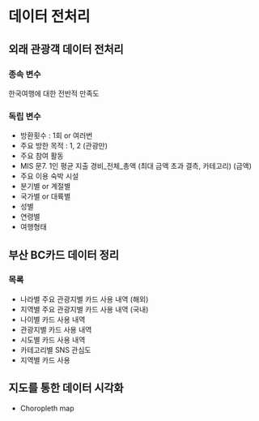 # 데이터 전처리
## 외래 관광객 데이터 전처리
### 종속 변수
한국여행에 대한 전반적 만족도

### 독립 변수
- 방환횟수 : 1회 or 여러번
- 주요 방한 목적 : 1, 2 (관광만)
- 주요 참여 활동
- MIS 문7. 1인 평균 지출 경비_전체_총액 (최대 금액 초과 결측, 카테고리) (금액)
- 주요 이용 숙박 시설
- 분기별 or 계절별
- 국가별 or 대륙별
- 성별
- 연령별
- 여행형태

## 부산 BC카드 데이터 정리
### 목록
- 나라별 주요 관광지별 카드 사용 내역 (해외)
- 지역별 주요 관광지별 카드 사용 내역 (국내)
- 나이별 카드 사용 내역
- 관광지별 카드 사용 내역
- 시도별 카드 사용 내역
- 카테고리별 SNS 관심도
- 지역별 카드 사용 

## 지도를 통한 데이터 시각화
- Choropleth map